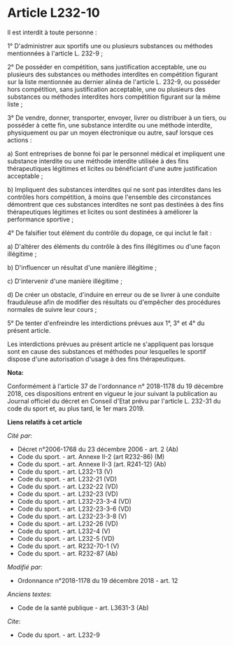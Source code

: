 # Article L232-10

Il est interdit à toute personne :

1° D'administrer aux sportifs une ou plusieurs substances ou méthodes mentionnées à l'article L. 232-9 ;

2° De posséder en compétition, sans justification acceptable, une ou plusieurs des substances ou méthodes interdites en
compétition figurant sur la liste mentionnée au dernier alinéa de l'article L. 232-9, ou posséder hors compétition, sans
justification acceptable, une ou plusieurs des substances ou méthodes interdites hors compétition figurant sur la même
liste ;

3° De vendre, donner, transporter, envoyer, livrer ou distribuer à un tiers, ou posséder à cette fin, une substance interdite
ou une méthode interdite, physiquement ou par un moyen électronique ou autre, sauf lorsque ces actions :

a) Sont entreprises de bonne foi par le personnel médical et impliquent une substance interdite ou une méthode interdite
utilisée à des fins thérapeutiques légitimes et licites ou bénéficiant d'une autre justification acceptable ;

b) Impliquent des substances interdites qui ne sont pas interdites dans les contrôles hors compétition, à moins que
l'ensemble des circonstances démontrent que ces substances interdites ne sont pas destinées à des fins thérapeutiques
légitimes et licites ou sont destinées à améliorer la performance sportive ;

4° De falsifier tout élément du contrôle du dopage, ce qui inclut le fait :

a) D'altérer des éléments du contrôle à des fins illégitimes ou d'une façon illégitime ;

b) D'influencer un résultat d'une manière illégitime ;

c) D'intervenir d'une manière illégitime ;

d) De créer un obstacle, d'induire en erreur ou de se livrer à une conduite frauduleuse afin de modifier des résultats ou
d'empêcher des procédures normales de suivre leur cours ;

5° De tenter d'enfreindre les interdictions prévues aux 1°, 3° et 4° du présent article.

Les interdictions prévues au présent article ne s'appliquent pas lorsque sont en cause des substances et méthodes pour
lesquelles le sportif dispose d'une autorisation d'usage à des fins thérapeutiques.

**Nota:**

Conformément à l'article 37 de l'ordonnance n° 2018-1178 du 19 décembre 2018, ces dispositions entrent en vigueur le jour
suivant la publication au Journal officiel du décret en Conseil d'Etat prévu par l'article L. 232-31 du code du sport et, au
plus tard, le 1er mars 2019.

**Liens relatifs à cet article**

_Cité par_:

  - Décret n°2006-1768 du 23 décembre 2006 - art. 2 (Ab)
  - Code du sport. - art. Annexe II-2 (art R232-86) (M)
  - Code du sport. - art. Annexe II-3 (art. R241-12) (Ab)
  - Code du sport. - art. L232-13 (V)
  - Code du sport. - art. L232-21 (VD)
  - Code du sport. - art. L232-22 (VD)
  - Code du sport. - art. L232-23 (VD)
  - Code du sport. - art. L232-23-3-4 (VD)
  - Code du sport. - art. L232-23-3-6 (VD)
  - Code du sport. - art. L232-23-3-8 (V)
  - Code du sport. - art. L232-26 (VD)
  - Code du sport. - art. L232-4 (V)
  - Code du sport. - art. L232-5 (VD)
  - Code du sport. - art. R232-70-1 (V)
  - Code du sport. - art. R232-87 (Ab)

_Modifié par_:

  - Ordonnance n°2018-1178 du 19 décembre 2018 - art. 12

_Anciens textes_:

  - Code de la santé publique - art. L3631-3 (Ab)

_Cite_:

  - Code du sport. - art. L232-9
